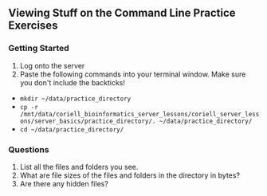 ## Viewing Stuff on the Command Line Practice Exercises

### Getting Started

1. Log onto the server
2. Paste the following commands into your terminal window. Make sure you don't include the backticks! 
  - `mkdir ~/data/practice_directory`
  - `cp -r /mnt/data/coriell_bioinformatics_server_lessons/coriell_server_lessons/server_basics/practice_directory/. ~/data/practice_directory/`
  - `cd ~/data/practice_directory/`

### Questions

1. List all the files and folders you see.
2. What are file sizes of the files and folders in the directory in bytes?
3. Are there any hidden files?